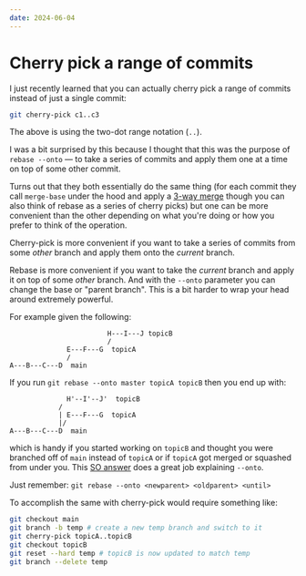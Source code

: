 ```yaml
---
date: 2024-06-04
---
```


# Cherry pick a range of commits

I just recently learned that you can actually cherry pick a range of commits instead of just a single commit:

```bash
git cherry-pick c1..c3
```
The above is using the two-dot range notation (`..`).

I was a bit surprised by this because I thought that this was the purpose of `rebase --onto` — to take a series of commits and apply them one at a time on top of some other commit.

Turns out that they both essentially do the same thing (for each commit they call `merge-base` under the hood and apply a [3-way merge](https://jvns.ca/blog/2023/11/10/how-cherry-pick-and-revert-work/) though you can also think of rebase as a series of cherry picks) but one can be more convenient than the other depending on what you're doing or how you prefer to think of the operation.

Cherry-pick is more convenient if you want to take a series of commits from some _other_ branch and apply them onto the _current_ branch.

Rebase is more convenient if you want to take the _current_ branch and apply it on top of some _other_ branch.
And with the `--onto` parameter you can change the base or "parent branch".
This is a bit harder to wrap your head around extremely powerful.

For example given the following:

```
                        H---I---J topicB
                        /
              E---F---G  topicA
              /
A---B---C---D  main
```
If you run `git rebase --onto master topicA topicB` then you end up with:

```
              H'--I'--J'  topicB
            /
            | E---F---G  topicA
            |/
A---B---C---D  main
```

which is handy if you started working on `topicB` and thought you were branched off of `main` instead of `topicA` or if `topicA` got merged or squashed from under you.
This [SO answer](https://stackoverflow.com/a/29916361/1715138) does a great job explaining `--onto`.

Just remember: `git rebase --onto <newparent> <oldparent> <until>`

To accomplish the same with cherry-pick would require something like:
```bash
git checkout main
git branch -b temp # create a new temp branch and switch to it
git cherry-pick topicA..topicB
git checkout topicB
git reset --hard temp # topicB is now updated to match temp
git branch --delete temp
```


